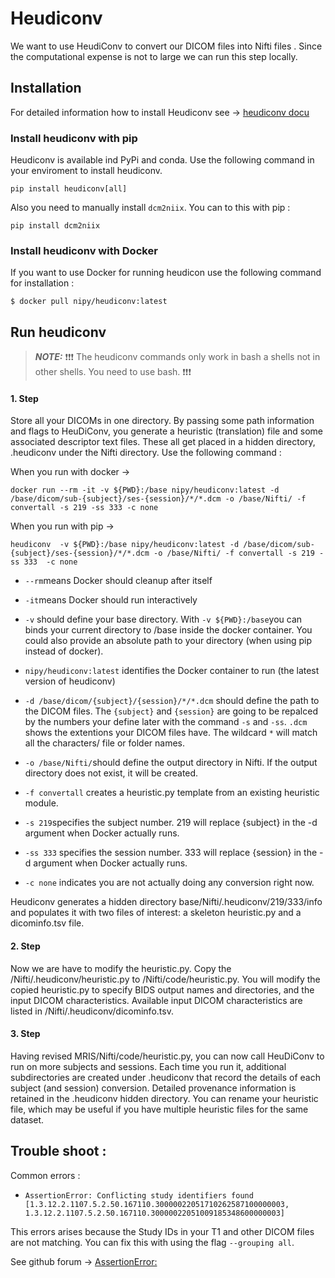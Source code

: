 # Heudiconv


We want to use HeudiConv to convert our DICOM files into Nifti files . 
Since the computational expense is not to large we can run this step locally. 


## Installation 

For detailed information how to install Heudiconv see ->  [heudiconv docu](https://heudiconv.readthedocs.io/en/latest/installation.html)


### Install heudiconv with pip 

Heudiconv is available ind PyPi and conda. Use the following command in your enviroment to install heudiconv. 

```
pip install heudiconv[all]
```

Also you need to manually install ```dcm2niix```. You can to this with pip : 

```
pip install dcm2niix
```




### Install heudiconv with Docker 

If you want to use Docker for running heudicon use the following command for installation : 

``` 
$ docker pull nipy/heudiconv:latest
```



## Run heudiconv 

> **_NOTE:_**  :exclamation::exclamation::exclamation: The heudiconv commands only work in bash a shells not in other shells. You need to use bash. :exclamation::exclamation::exclamation:





#### 1. Step 
Store  all your DICOMs in one directory. By passing some path information and flags to HeuDiConv, you generate a heuristic (translation) file and some associated descriptor text files. These all get placed in a hidden directory, .heudiconv under the Nifti directory. Use the following command : 

When you run with docker ->
```
docker run --rm -it -v ${PWD}:/base nipy/heudiconv:latest -d /base/dicom/sub-{subject}/ses-{session}/*/*.dcm -o /base/Nifti/ -f convertall -s 219 -ss 333 -c none
```

When you run with pip -> 

```
heudiconv  -v ${PWD}:/base nipy/heudiconv:latest -d /base/dicom/sub-{subject}/ses-{session}/*/*.dcm -o /base/Nifti/ -f convertall -s 219 -ss 333  -c none
```

*  ```--rm```means Docker should cleanup after itself
* ```-it```means Docker should run interactively
* ```-v``` should define your base directory. With ```-v ${PWD}:/base```you can binds your current directory to /base inside the docker container. You could also provide an absolute path to your directory (when using pip instead of docker).

* ```nipy/heudiconv:latest``` identifies the Docker container to run (the latest version of heudiconv)
* ```-d /base/dicom/{subject}/{session}/*/*.dcm``` should define the path to the DICOM files.  The ```{subject}``` and ```{session}``` are going to be repalced by the numbers your define later with the command ```-s``` and ```-ss```.  ```.dcm``` shows the extentions your DICOM files have. The wildcard ```*```  will match all the characters/ file or folder names. 
* ```-o /base/Nifti/```should define the output directory  in Nifti. If the output directory does not exist, it will be created.
* ```-f convertall```  creates a heuristic.py template from an existing heuristic module.
* ```-s 219```specifies the subject number. 219 will replace {subject} in the -d argument when Docker actually runs.
* ```-ss 333``` specifies the session number. 333 will replace {session} in the -d argument when Docker actually runs.
* ```-c none``` indicates you are not actually doing any conversion right now.

Heudiconv generates a hidden directory base/Nifti/.heudiconv/219/333/info and populates it with two files of interest: a skeleton heuristic.py and a dicominfo.tsv file.



#### 2. Step 

Now we are have to modify the heuristic.py. Copy the /Nifti/.heudiconv/heuristic.py to /Nifti/code/heuristic.py. You will modify the copied heuristic.py to specify BIDS output names and directories, and the input DICOM characteristics. Available input DICOM characteristics are listed in /Nifti/.heudiconv/dicominfo.tsv.




#### 3. Step 
Having revised MRIS/Nifti/code/heuristic.py, you can now call HeuDiConv to run on more subjects and sessions. Each time you run it, additional subdirectories are created under .heudiconv that record the details of each subject (and session) conversion. Detailed provenance information is retained in the .heudiconv hidden directory. You can rename your heuristic file, which may be useful if you have multiple heuristic files for the same dataset.















## Trouble shoot :

Common errors : 

* ```AssertionError: Conflicting study identifiers found [1.3.12.2.1107.5.2.50.167110.30000022051710262587100000003, 1.3.12.2.1107.5.2.50.167110.30000022051009185348600000003] ```

This errors arises because the Study IDs in your T1 and other DICOM files are not matching. You can fix this with using the flag ``` --grouping all ```.

See github forum -> [AssertionError: ](https://github.com/nipy/heudiconv/issues/377)


